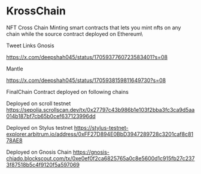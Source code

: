 # KrossChain
NFT Cross Chain Minting smart contracts that lets you mint nfts on any chain while the source contract deployed on Ethereum\

Tweet Links
Gnosis

https://x.com/deepshah045/status/1705937760723583401?s=08

Mantle

https://x.com/deepshah045/status/1705938159811649730?s=08

FinalChain Contract deployed on following chains

Deployed on scroll testnet
https://sepolia.scrollscan.dev/tx/0x27797c43b986b1e103f2bba3fc3ca9d5aa014b187bf7cb65b0cef637123996dd

Deployed on Stylus testnet
https://stylus-testnet-explorer.arbitrum.io/address/0xFF27D894E0BbD3947289728c3201caf8c8178AE8

Deployed on Gnosis Chain
https://gnosis-chiado.blockscout.com/tx/0xe0ef0f2ca6825765a0c8e5600d1c915fb27c2373f87518b5c4f9120f5a597069

